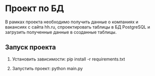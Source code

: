 # Проект по БД

В рамках проекта необходимо получить данные о компаниях и вакансиях с сайта hh.ru, спроектировать таблицы в БД PostgreSQL и загрузить полученные данные в созданные таблицы.

## Запуск проекта

1. Установить зависимости:
pip install -r requirements.txt

2. Запустить проект:
python main.py